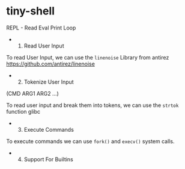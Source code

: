 # tiny-shell   

REPL - Read Eval Print Loop

* 1. Read User Input    
 
To read User Input, we can use the `linenoise` Library from antirez   
 https://github.com/antirez/linenoise   



* 2. Tokenize User Input   

(CMD ARG1 ARG2 ...)   

To read user input and break them into tokens, we can use the `strtok` function glibc   


* 3. Execute Commands   

To execute commands we can use `fork()` and `execv()` system calls.   


* 4. Support For Builtins 

